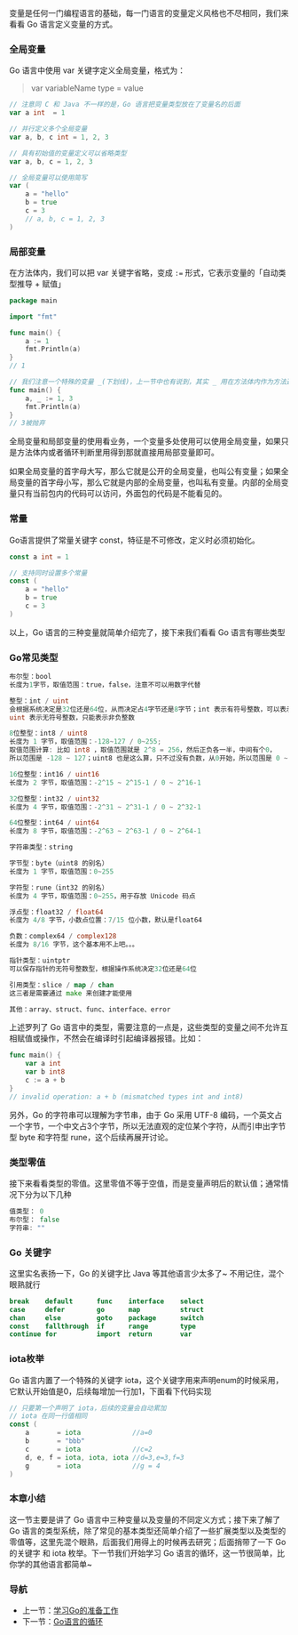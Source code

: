 变量是任何一门编程语言的基础，每一门语言的变量定义风格也不尽相同，我们来看看 Go 语言定义变量的方式。

### 全局变量
Go 语言中使用 var 关键字定义全局变量，格式为：

> var variableName type = value

```go
// 注意同 C 和 Java 不一样的是，Go 语言把变量类型放在了变量名的后面 
var a int  = 1 

// 并行定义多个全局变量
var a, b, c int = 1, 2, 3 

// 具有初始值的变量定义可以省略类型
var a, b, c = 1, 2, 3

// 全局变量可以使用简写
var (
    a = "hello"
    b = true
    c = 3
    // a, b, c = 1, 2, 3
)
```

### 局部变量
在方法体内，我们可以把 var 关键字省略，变成 `` := `` 形式，它表示变量的「自动类型推导 + 赋值」

```go
package main

import "fmt"

func main() {
    a := 1
    fmt.Println(a)
}
// 1

// 我们注意一个特殊的变量 _(下划线)，上一节中也有说到，其实 _ 用在方法体内作为方法返回值的接收是最常见的用途
func main() {
    a, _ := 1, 3
    fmt.Println(a)
}
// 3被抛弃
```

全局变量和局部变量的使用看业务，一个变量多处使用可以使用全局变量，如果只是方法体内或者循环判断里用得到那就直接用局部变量即可。

如果全局变量的首字母大写，那么它就是公开的全局变量，也叫公有变量；如果全局变量的首字母小写，那么它就是内部的全局变量，也叫私有变量。内部的全局变量只有当前包内的代码可以访问，外面包的代码是不能看见的。

### 常量
Go语言提供了常量关键字 const，特征是不可修改，定义时必须初始化。
```go
const a int = 1 

// 支持同时设置多个常量
const (
    a = "hello"
    b = true
    c = 3
)
```

以上，Go 语言的三种变量就简单介绍完了，接下来我们看看 Go 语言有哪些类型


### Go常见类型

```go
布尔型：bool
长度为1字节，取值范围：true，false，注意不可以用数字代替

整型：int / uint
会根据系统决定是32位还是64位，从而决定占4字节还是8字节；int 表示有符号整数，可以表示正负；
uint 表示无符号整数，只能表示非负整数

8位整型：int8 / uint8
长度为 1 字节，取值范围：-128~127 / 0~255;
取值范围计算: 比如 int8 ，取值范围就是 2^8 = 256，然后正负各一半，中间有个0，
所以范围是 -128 ~ 127；uint8 也是这么算，只不过没有负数，从0开始，所以范围是 0 ~ 255。

16位整型：int16 / uint16
长度为 2 字节，取值范围：-2^15 ~ 2^15-1 / 0 ~ 2^16-1

32位整型：int32 / uint32
长度为 4 字节，取值范围：-2^31 ~ 2^31-1 / 0 ~ 2^32-1

64位整型：int64 / uint64
长度为 8 字节，取值范围：-2^63 ~ 2^63-1 / 0 ~ 2^64-1

字符串类型：string

字节型：byte（uint8 的别名）
长度为 1 字节，取值范围：0~255

字符型：rune（int32 的别名）
长度为 4 字节，取值范围：0~255，用于存放 Unicode 码点

浮点型：float32 / float64
长度为 4/8 字节，小数点位置：7/15 位小数，默认是float64

负数：complex64 / complex128
长度为 8/16 字节，这个基本用不上吧。。。

指针类型：uintptr
可以保存指针的无符号整数型，根据操作系统决定32位还是64位

引用类型：slice / map / chan
这三者是需要通过 make 来创建才能使用

其他：array、struct、func、interface、error
```

上述罗列了 Go 语言中的类型，需要注意的一点是，这些类型的变量之间不允许互相赋值或操作，不然会在编译时引起编译器报错。比如：
```go
func main() {
	var a int
	var b int8
	c := a + b
}
// invalid operation: a + b (mismatched types int and int8)
```

另外，Go 的字符串可以理解为字节串，由于 Go 采用 UTF-8 编码，一个英文占一个字节，一个中文占3个字节，所以无法直观的定位某个字符，从而引申出字节型 byte 和字符型 rune，这个后续再展开讨论。


### 类型零值
接下来看看类型的零值。这里零值不等于空值，而是变量声明后的默认值；通常情况下分为以下几种
```go
值类型： 0
布尔型： false
字符串: ""
```

### Go 关键字
这里实名表扬一下，Go 的关键字比 Java 等其他语言少太多了~ 不用记住，混个眼熟就行

```go
break    default      func    interface    select
case     defer        go      map          struct
chan     else         goto    package      switch
const    fallthrough  if      range        type
continue for          import  return       var
```

### iota枚举
Go 语言内置了一个特殊的关键字 iota，这个关键字用来声明enum的时候采用，它默认开始值是0，后续每增加一行加1，下面看下代码实现
```go
// 只要第一个声明了 iota，后续的变量会自动累加
// iota 在同一行值相同
const (
	a       = iota             //a=0
	b       = "bbb"
	c       = iota             //c=2
	d, e, f = iota, iota, iota //d=3,e=3,f=3
	g       = iota             //g = 4
)

```

### 本章小结
这一节主要是讲了 Go 语言中三种变量以及变量的不同定义方式；接下来了解了 Go 语言的类型系统，除了常见的基本类型还简单介绍了一些扩展类型以及类型的零值等，这里先混个眼熟，后面我们用得上的时候再去研究；后面捎带了一下 Go 的关键字 和 iota 枚举。下一节我们开始学习 Go 语言的循环，这一节很简单，比你学的其他语言都简单~

### 导航
+ 上一节：[学习Go的准备工作](./0、学习Go的准备工作.md)
+ 下一节：[Go语言的循环](./2、Go语言的循环.md)